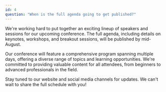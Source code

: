 ```yaml
---
id: 4
question: "When is the full agenda going to get published?"
---
```


We're working hard to put together an exciting lineup of speakers and sessions for our upcoming conference. The full agenda, including details on keynotes, workshops, and breakout sessions, will be published by mid-August.

Our conference will feature a comprehensive program spanning multiple days, offering a diverse range of topics and learning opportunities. We're committed to providing valuable content for all attendees, from beginners to advanced professionals in the field.

Stay tuned to our website and social media channels for updates. We can't wait to share the full schedule with you!
